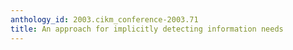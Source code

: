 ```yaml
---
anthology_id: 2003.cikm_conference-2003.71
title: An approach for implicitly detecting information needs
---
```

